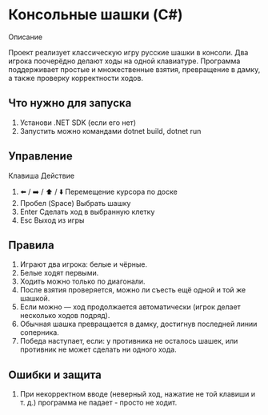 # Консольные шашки (C#)
Описание

Проект реализует классическую игру русские шашки в консоли.
Два игрока поочерёдно делают ходы на одной клавиатуре.
Программа поддерживает простые и множественные взятия, превращение в дамку, а также проверку корректности ходов.

## Что нужно для запуска
1. Установи .NET SDK (если его нет)
2. Запустить можно командами dotnet build, dotnet run

## Управление
Клавиша	Действие
1. ⬅️ / ➡️ / ⬆️ / ⬇️	Перемещение курсора по доске
2. Пробел (Space)	Выбрать шашку
3. Enter	Сделать ход в выбранную клетку
4. Esc	Выход из игры

## Правила
1. Играют два игрока: белые и чёрные.
2. Белые ходят первыми.
3. Ходить можно только по диагонали.
4. После взятия проверяется, можно ли съесть ещё одной и той же шашкой.
5. Если можно — ход продолжается автоматически (игрок делает несколько ходов подряд).
6. Обычная шашка превращается в дамку, достигнув последней линии соперника.
7. Победа наступает, если: у противника не осталось шашек, или противник не может сделать ни одного хода.

## Ошибки и защита
1. При некорректном вводе (неверный ход, нажатие не той клавиши и т. д.) программа не падает -  просто не ходит.
